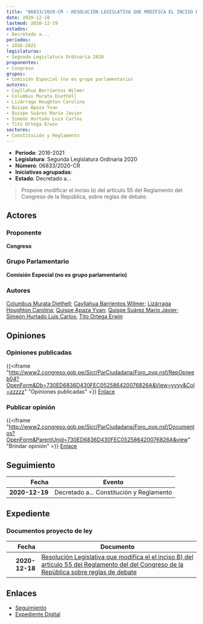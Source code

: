 ```yaml
---
title: "06833/2020-CR - RESOLUCIÓN LEGISLATIVA QUE MODIFICA EL INCISO B) DEL ARTÍCULO 55 DEL REGLAMENTO DEL CONGRESO DE LA REPÚBLICA SOBRE REGLAS DE DEBATE"
date: 2020-12-18
lastmod: 2020-12-19
estados:
- Decretado a...
periodos:
- 2016-2021
legislaturas:
- Segunda Legislatura Ordinaria 2020
proponentes:
- Congreso
grupos:
- Comisión Especial (no es grupo parlamentario)
autores:
- Cayllahua Barrientos Wilmer
- Columbus Murata Diethell
- Lizárraga Houghton Carolina
- Quispe Apaza Yvan
- Quispe Suárez Mario Javier
- Simeón Hurtado Luis Carlos
- Tito Ortega Erwin
sectores:
- Constitución y Reglamento
---
```

- **Periodo**: 2016-2021
- **Legislatura**: Segunda Legislatura Ordinaria 2020
- **Número**: 06833/2020-CR
- **Iniciativas agrupadas**: 
- **Estado**: Decretado a...

> Propone modificar el inciso b) del artículo 55 del Reglamento del Congreso de la República, sobre reglas de debate.


## Actores

### Proponente

**Congreso**

### Grupo Parlamentario

**Comisión Especial (no es grupo parlamentario)**

### Autores

[Columbus Murata Diethell](mailto:mailto:dcolumbus@congreso.gob.pe); [Cayllahua Barrientos Wilmer](mailto:mailto:wcayllahua@congreso.gob.pe); [Lizárraga Houghton Carolina](mailto:mailto:clizarraga@congreso.gob.pe); [Quispe Apaza Yvan](mailto:mailto:mquispes@congreso.gob.pe); [Quispe Suárez Mario Javier](mailto:mailto:yquispe@congreso.gob.pe); [Simeón Hurtado Luis Carlos](mailto:mailto:lsimeon@congreso.gob.pe); [Tito Ortega Erwin](mailto:mailto:etito@congreso.gob.pe)

## Opiniones

### Opiniones publicadas

{{<iframe "http://www2.congreso.gob.pe/Sicr/ParCiudadana/Foro_pvp.nsf/RepOpiweb04?OpenForm&Db=730ED6836D430FEC052586420076826A&View=yyyy&Col=zzzzz" "Opiniones publicadas" >}}
[Enlace](http://www2.congreso.gob.pe/Sicr/ParCiudadana/Foro_pvp.nsf/RepOpiweb04?OpenForm&Db=730ED6836D430FEC052586420076826A&View=yyyy&Col=zzzzz)

### Publicar opinión

{{<iframe "http://www2.congreso.gob.pe/Sicr/ParCiudadana/Foro_pvp.nsf/Documentos?OpenForm&ParentUnid=730ED6836D430FEC052586420076826A&view" "Brindar opinión" >}}
[Enlace](http://www2.congreso.gob.pe/Sicr/ParCiudadana/Foro_pvp.nsf/Documentos?OpenForm&ParentUnid=730ED6836D430FEC052586420076826A&view)


## Seguimiento

| Fecha | Evento |
|------:|--------|
| **2020-12-19** | Decretado a... Constitución y Reglamento |

## Expediente

### Documentos proyecto de ley

| Fecha | Documento |
|------:|-----------|
| **2020-12-18** | [Resolución Legislativa que modifica el el inciso B) del artículo 55 del Reglamento del del Congreso de la República sobre reglas de debate](https://leyes.congreso.gob.pe/Documentos/2016_2021/Proyectos_de_Ley_y_de_Resoluciones_Legislativas/PL6833-20201218.pdf) |

## Enlaces

- [Seguimiento](http://www2.congreso.gob.pe/Sicr/TraDocEstProc/CLProLey2016.nsf/f7fff46988ca05b1052578e100829cc7/95b04da6aa18aa39052586420078d247?OpenDocument)
- [Expediente Digital](http://www2.congreso.gob.pe/Sicr/TraDocEstProc/Expvirt_2011.nsf/visbusqptramdoc1621/06833?opendocument)

